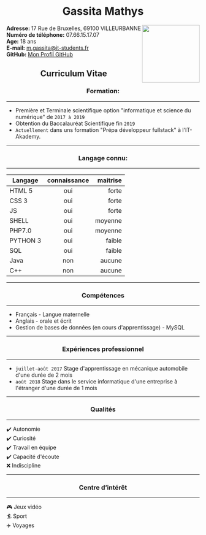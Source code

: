 # <div align=center> Gassita Mathys </div>

**Adresse: <img src="https://encrypted-tbn0.gstatic.com/images?q=tbn:ANd9GcST8G4SB6I1Foqo64rvivIxGA-NUuA6Oz6FfxMMvxklu_WyVCX5&s" width="150" height="150" align=right>** 17 Rue de Bruxelles, 69100 VILLEURBANNE  
**Numéro de téléphone:** 07.66.15.17.07  
**Age:** 18 ans  
**E-mail:** m.gassita@it-students.fr  
**GitHub:** [Mon Profil GitHub](https://github.com/Mgassita)  

## <div align=center> Curriculum Vitae </div>

### <div align=center> Formation: </div>
***

* Première et Terminale scientifique option "informatique et science du numérique" de `2017 à 2019`
* Obtention du Baccalauréat Scientifique fin `2019`
* `Actuellement` dans uns formation "Prépa développeur fullstack" à l'IT-Akademy. 

***
### <div align=center> Langage connu: </div>
***

Langage | connaissance | maitrise |
------- |:-----------: | -------: |
HTML 5  |      oui     |     forte|
CSS 3   |      oui     |     forte|
JS      |      oui     |     forte|
SHELL   |      oui     |   moyenne|
PHP7.0  |      oui     |   moyenne|
PYTHON 3|      oui     |    faible|
SQL     |      oui     |    faible|
Java    |      non     |    aucune|
C++     |      non     |    aucune|


***
### <div align=center> Compétences </div>
***

* Français - Langue maternelle
* Anglais - orale et écrit
* Gestion de bases de données (en cours d'apprentissage) - MySQL

***
### <div align=center> Expériences professionnel </div>
***

* `juillet-août 2017` Stage d'apprentissage en mécanique automobile d'une durée de 2 mois
* `août 2018` Stage dans le service informatique d'une entreprise à l'étranger d'une durée de 1 mois

***
### <div align=center> Qualités </div>
***

:heavy_check_mark: Autonomie  
:heavy_check_mark: Curiosité  
:heavy_check_mark: Travail en équipe  
:heavy_check_mark: Capacité d'écoute  
:x: Indiscipline

***
### <div align=center> Centre d’intérêt </div>
***

:video_game: Jeux vidéo  
:surfer: Sport  
:airplane: Voyages  


